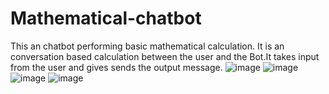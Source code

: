 # Mathematical-chatbot
This an chatbot performing basic mathematical calculation. 
It is an conversation based calculation between the user and the Bot.It takes input from the user and gives sends the output message. 
![image](https://user-images.githubusercontent.com/82426429/221855140-7c721743-c0c0-4cdb-8315-9369fde75218.png)
![image](https://user-images.githubusercontent.com/82426429/221855824-3ba64f7b-56cd-4bbb-a820-e1735a4bcce9.png)
![image](https://user-images.githubusercontent.com/82426429/221856064-06c1cb2e-a866-4324-88bb-f3d3c8d36170.png)
![image](https://user-images.githubusercontent.com/82426429/221855561-9d42ada6-4cc6-456b-833e-097a69f89352.png)

